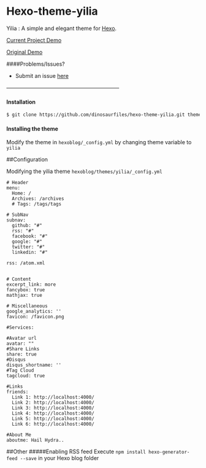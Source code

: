 Hexo-theme-yilia
================
Yilia : A simple and elegant theme for [Hexo](https://github.com/tommy351/hexo).

[Current Project Demo](http://dinosaurfiles.github.io/)

[Original Demo](http://litten.github.io/)




####Problems/Issues?
* Submit an issue [here](https://github.com/dinosaurfiles/hexo-theme-yilia/issues)

—————————————————————

#### Installation

``` bash
$ git clone https://github.com/dinosaurfiles/hexo-theme-yilia.git themes/yilia
```

#### Installing the theme

Modify the theme in `hexoblog/_config.yml` by changing theme variable to `yilia`

##Configuration

Modifying the yilia theme `hexoblog/themes/yilia/_config.yml`

```
# Header
menu:
  Home: /
  Archives: /archives
  # Tags: /tags/tags

# SubNav
subnav:
  github: "#"
  rss: "#"
  facebook: "#"
  google: "#"
  twitter: "#"
  linkedin: "#"

rss: /atom.xml


# Content
excerpt_link: more
fancybox: true
mathjax: true

# Miscellaneous
google_analytics: ''
favicon: /favicon.png

#Services:

#Avatar url
avatar: ""
#Share Links
share: true
#Disqus
disqus_shortname: ''
#Tag Cloud
tagcloud: true

#Links
friends:
  Link 1: http://localhost:4000/
  Link 2: http://localhost:4000/
  Link 3: http://localhost:4000/
  Link 4: http://localhost:4000/
  Link 5: http://localhost:4000/
  Link 6: http://localhost:4000/

#About Me
aboutme: Hail Hydra..
```

##Other
#####Enabling RSS feed
Execute `npm install hexo-generator-feed --save` in your Hexo blog folder
